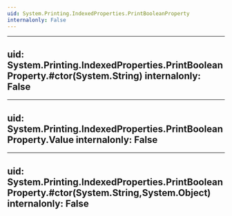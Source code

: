```yaml
---
uid: System.Printing.IndexedProperties.PrintBooleanProperty
internalonly: False
---
```


---
uid: System.Printing.IndexedProperties.PrintBooleanProperty.#ctor(System.String)
internalonly: False
---

---
uid: System.Printing.IndexedProperties.PrintBooleanProperty.Value
internalonly: False
---

---
uid: System.Printing.IndexedProperties.PrintBooleanProperty.#ctor(System.String,System.Object)
internalonly: False
---
